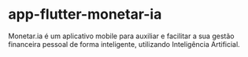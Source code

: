 # app-flutter-monetar-ia
Monetar.ia é um aplicativo mobile para auxiliar e facilitar a sua gestão financeira pessoal de forma inteligente, utilizando Inteligência Artificial.
